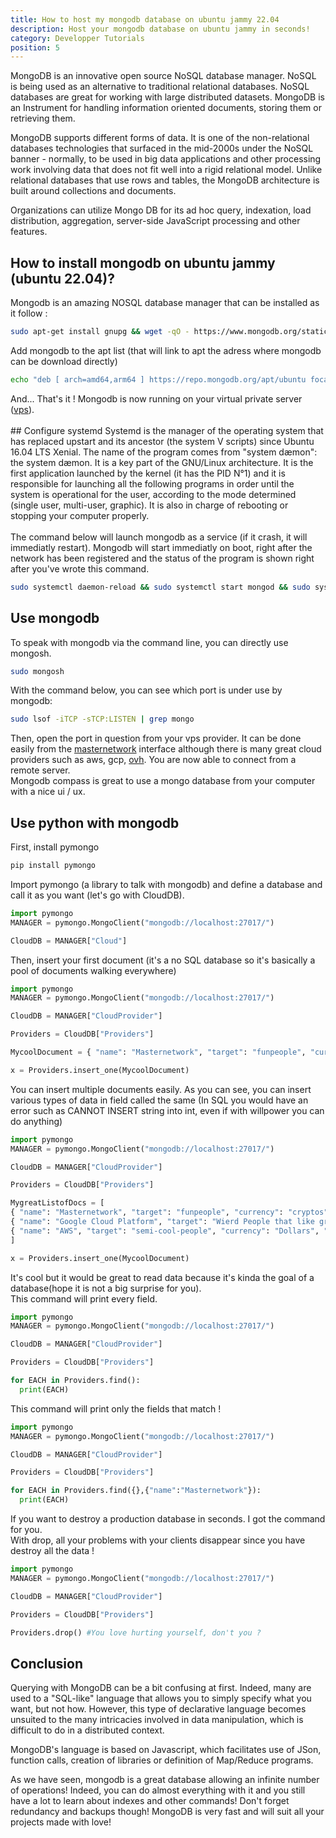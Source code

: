 ```yaml
---
title: How to host my mongodb database on ubuntu jammy 22.04
description: Host your mongodb database on ubuntu jammy in seconds!
category: Developper Tutorials
position: 5
---
```


MongoDB is an innovative open source NoSQL database manager. NoSQL is being used as an alternative to traditional relational databases. NoSQL databases are great for working with large distributed datasets. MongoDB is an Instrument for handling information oriented documents, storing them or retrieving them.

MongoDB supports different forms of data. It is one of the non-relational databases technologies that surfaced in the mid-2000s under the NoSQL banner - normally, to be used in big data applications and other processing work involving data that does not fit well into a rigid relational model. Unlike relational databases that use rows and tables, the MongoDB architecture is built around collections and documents.

Organizations can utilize Mongo DB for its ad hoc query, indexation, load distribution, aggregation, server-side JavaScript processing and other features.

## How to install mongodb on ubuntu jammy (ubuntu 22.04)?

Mongodb is an amazing NOSQL database manager that can be installed as it follow :
<code-block active>

```bash
sudo apt-get install gnupg && wget -qO - https://www.mongodb.org/static/pgp/server-5.0.asc | sudo apt-key add -
```

</code-block>
Add mongodb to the apt list (that will link to apt the adress where mongodb can be download directly)
<code-block active>

```bash
echo "deb [ arch=amd64,arm64 ] https://repo.mongodb.org/apt/ubuntu focal/mongodb-org/5.0 multiverse" | sudo tee /etc/apt/sources.list.d/mongodb-org-5.0.list && sudo apt-get update && sudo apt-get install -y mongodb-org
```

</code-block>
And... That's it ! Mongodb is now running on your virtual private server (<a href="https://masternetwork.dev/vps">vps</a>).<br><br>
## Configure systemd 
Systemd is the manager of the operating system that has replaced upstart and its ancestor (the system V scripts) since Ubuntu 16.04 LTS Xenial. The name of the program comes from "system dæmon": the system dæmon.
It is a key part of the GNU/Linux architecture. It is the first application launched by the kernel (it has the PID N°1) and it is responsible for launching all the following programs in order until the system is operational for the user, according to the mode determined (single user, multi-user, graphic). It is also in charge of rebooting or stopping your computer properly.
<br><br>
The command below will launch mongodb as a service (if it crash, it will immediatly restart). Mongodb will start immediatly on boot, right after the network has been registered and the status of the program is shown right after you've wrote this command.
<code-block active>

```bash
sudo systemctl daemon-reload && sudo systemctl start mongod && sudo systemctl enable mongod && sudo systemctl status mongod
```

</code-block>

## Use mongodb 
To speak with mongodb via the command line, you can directly use mongosh. 

<code-block active>

```bash
sudo mongosh
```

</code-block>
With the command below, you can see which port is under use by mongodb:

<code-block active>

```bash
sudo lsof -iTCP -sTCP:LISTEN | grep mongo
```

</code-block>
Then, open the port in question from your vps provider. It can be done easily from the <a href="https://masternetwork.dev">masternetwork</a> interface although there is many great cloud providers such as aws, gcp, <a href="https://www.ovhcloud.com/fr/">ovh</a>.
You are now able to connect from a remote server.<br>
Mongodb compass is great to use a mongo database from your computer with a nice ui / ux. 

## Use python with mongodb 
First, install pymongo 
<code-block active>

```bash
pip install pymongo
```

</code-block>
Import pymongo (a library to talk with mongodb) and define a database and call it as you want (let's go with CloudDB).
<code-block active>

```python
import pymongo
MANAGER = pymongo.MongoClient("mongodb://localhost:27017/")

CloudDB = MANAGER["Cloud"]
```

</code-block>

Then, insert your first document (it's a no SQL database so it's basically a pool of documents walking everywhere)

<code-block active>

```python
import pymongo
MANAGER = pymongo.MongoClient("mongodb://localhost:27017/")

CloudDB = MANAGER["CloudProvider"]

Providers = CloudDB["Providers"]

MycoolDocument = { "name": "Masternetwork", "target": "funpeople", "currency": "cryptos", "opensourceScore": 80/100}

x = Providers.insert_one(MycoolDocument)
```

</code-block>
You can insert multiple documents easily. As you can see, you can insert various types of data in field called the same (In SQL you would have an error such as CANNOT INSERT string into int, even if with willpower you can do anything)
<code-block active>

```python
import pymongo
MANAGER = pymongo.MongoClient("mongodb://localhost:27017/")

CloudDB = MANAGER["CloudProvider"]

Providers = CloudDB["Providers"]

MygreatListofDocs = [
{ "name": "Masternetwork", "target": "funpeople", "currency": "cryptos", "opensourceScore": 95/100},
{ "name": "Google Cloud Platform", "target": "Wierd People that like great interface, argh", "currency": "dollars", "opensourceScore": "lol/100"},
{ "name": "AWS", "target": "semi-cool-people", "currency": "Dollars", "opensourceScore": "a little"}
]

x = Providers.insert_one(MycoolDocument)
```

</code-block>

It's cool but it would be great to read data because it's kinda the goal of a database(hope it is not a big surprise for you).<br>
This command will print every field.

<code-block active>

```python
import pymongo
MANAGER = pymongo.MongoClient("mongodb://localhost:27017/")

CloudDB = MANAGER["CloudProvider"]

Providers = CloudDB["Providers"]

for EACH in Providers.find():
  print(EACH)
```

</code-block>
This command will print only the fields that match !
<code-block active>

```python
import pymongo
MANAGER = pymongo.MongoClient("mongodb://localhost:27017/")

CloudDB = MANAGER["CloudProvider"]

Providers = CloudDB["Providers"]

for EACH in Providers.find({},{"name":"Masternetwork"}):
  print(EACH)
```

</code-block>

If you want to destroy a production database in seconds. I got the command for you. <br>
With drop, all your problems with your clients disappear since you have destroy all the data ! 
<code-block active>

```python
import pymongo
MANAGER = pymongo.MongoClient("mongodb://localhost:27017/")

CloudDB = MANAGER["CloudProvider"]

Providers = CloudDB["Providers"]

Providers.drop() #You love hurting yourself, don't you ?
```

</code-block>

## Conclusion

Querying with MongoDB can be a bit confusing at first. Indeed, many are used to a "SQL-like" language that allows you to simply specify what you want, but not how. However, this type of declarative language becomes unsuited to the many intricacies involved in data manipulation, which is difficult to do in a distributed context.

MongoDB's language is based on Javascript, which facilitates use of JSon, function calls, creation of libraries or definition of Map/Reduce programs.

As we have seen, mongodb is a great database allowing an infinite number of operations! Indeed, you can do almost everything with it and you still have a lot to learn about indexes and other commands! Don't forget redundancy and backups though! 
MongoDB is very fast and will suit all your projects made with love!